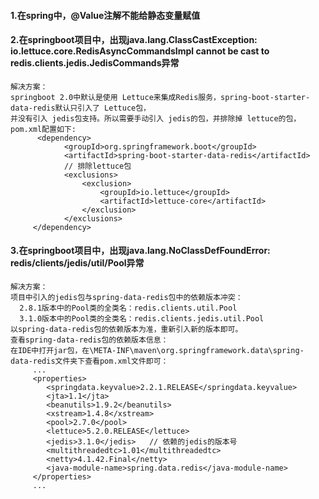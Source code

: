 #### 1.在spring中，@Value注解不能给静态变量赋值

#### 2.在springboot项目中，出现java.lang.ClassCastException: io.lettuce.core.RedisAsyncCommandsImpl cannot be cast to redis.clients.jedis.JedisCommands异常
```
解决方案：
springboot 2.0中默认是使用 Lettuce来集成Redis服务，spring-boot-starter-data-redis默认只引入了 Lettuce包，
并没有引入 jedis包支持。所以需要手动引入 jedis的包，并排除掉 lettuce的包，pom.xml配置如下:
      <dependency>
            <groupId>org.springframework.boot</groupId>
            <artifactId>spring-boot-starter-data-redis</artifactId>
            // 排除lettuce包
            <exclusions>
                <exclusion>
                    <groupId>io.lettuce</groupId>
                    <artifactId>lettuce-core</artifactId>
                </exclusion>
            </exclusions>
     </dependency>
```

#### 3.在springboot项目中，出现java.lang.NoClassDefFoundError: redis/clients/jedis/util/Pool异常
```
解决方案：
项目中引入的jedis包与spring-data-redis包中的依赖版本冲突：
  2.8.1版本中的Pool类的全类名：redis.clients.util.Pool
  3.1.0版本中的Pool类的全类名：redis.clients.jedis.util.Pool
以spring-data-redis包的依赖版本为准，重新引入新的版本即可。
查看spring-data-redis包的依赖版本信息：
在IDE中打开jar包，在\META-INF\maven\org.springframework.data\spring-data-redis文件夹下查看pom.xml文件即可：
     ...
     <properties>
        <springdata.keyvalue>2.2.1.RELEASE</springdata.keyvalue>
        <jta>1.1</jta>
        <beanutils>1.9.2</beanutils>
        <xstream>1.4.8</xstream>
        <pool>2.7.0</pool>
        <lettuce>5.2.0.RELEASE</lettuce>
        <jedis>3.1.0</jedis>   // 依赖的jedis的版本号
        <multithreadedtc>1.01</multithreadedtc>
        <netty>4.1.42.Final</netty>
        <java-module-name>spring.data.redis</java-module-name>
     </properties>
     ...
```
